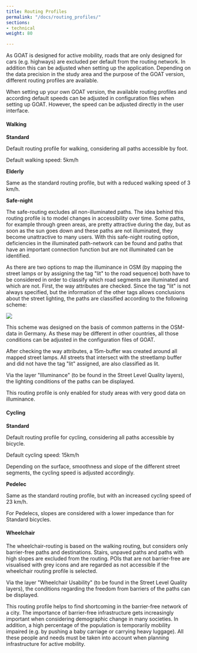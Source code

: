 ```yaml
---
title: Routing Profiles
permalink: "/docs/routing_profiles/"
sections:
- technical
weight: 80

---
```

As GOAT is designed for active mobility, roads that are only designed for cars (e.g. highways) are excluded per default from the routing network.
In addition this can be adjusted when setting up the application. Depending on the data precision in the study area and the purpose of the GOAT version, different routing profiles are available.

When setting up your own GOAT version, the available routing profiles and according default speeds can be adjusted in configuration files when setting up GOAT. However, the speed can be adjusted directly in the user interface.

#### Walking

<b>Standard</b>

Default routing profile for walking, considering all paths accessible by foot.

Default walking speed: 5km/h

<b>Elderly</b>

Same as the standard routing profile, but with a reduced walking speed of 3 km/h.

<b>Safe-night</b>

The safe-routing excludes all non-illuminated paths. The idea behind this routing profile is to model changes in accessibility over time. Some paths, for example through green areas, are pretty attractive during the day, but as soon as the sun goes down and these paths are not illuminated, they become unattractive to many users. With this safe-night routing option, deficiencies in the illuminated path-network can be found and paths that have an important connection function but are not illuminated can be identified.

As there are two options to map the illuminance in OSM (by mapping the street lamps or by assigning the tag "lit" to the road sequence) both have to be considered in order to classify which road segments are illuminated and which are not. First, the way attributes are checked. Since the tag "lit" is not always specified, but the information of the other tags allows conclusions about the street lighting, the paths are classified according to the following scheme:

![](/images/docs/technical_documentation/routing_profiles/classification_schema_illumination.png)

This scheme was designed on the basis of common patterns in the OSM-data in Germany. As these may be different in other countries, all those conditions can be adjusted in the configuration files of GOAT.

After checking the way attributes, a 15m-buffer was created around all mapped street lamps. All streets that intersect with the streetlamp buffer and did not have the tag "lit" assigned, are also classified as lit.

Via the layer "Illuminance" (to be found in the Street Level Quality layers), the lighting conditions of the paths can be displayed.

This routing profile is only enabled for study areas with very good data on illuminance.

#### Cycling

<b>Standard</b>

Default routing profile for cycling, considering all paths accessible by bicycle.

Default cycling speed: 15km/h

Depending on the surface, smoothness and slope of the different street segments, the cycling speed is adjusted accordingly.

<b>Pedelec</b>

Same as the standard routing profile, but with an increased cycling speed of 23 km/h.

For Pedelecs, slopes are considered with a lower impedance than for Standard bicycles.

#### Wheelchair

The wheelchair-routing is based on the walking routing, but considers only barrier-free paths and destinations. Stairs, unpaved paths and paths with high slopes are excluded from the routing. POIs that are not barrier-free are visualised with grey icons and are regarded as not accessible if the wheelchair routing profile is selected.

Via the layer "Wheelchair Usability" (to be found in the Street Level Quality layers), the conditions regarding the freedom from barriers of the paths can be displayed.

This routing profile helps to find shortcoming in the barrier-free network of a city. The importance of barrier-free infrastructure gets increasingly important when considering demographic change in many societies. In addition, a high percentage of the population is temporarily mobility impaired (e.g. by pushing a baby carriage or carrying heavy luggage). All these people and needs must be taken into account when planning infrastructure for active mobility.